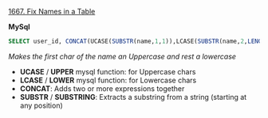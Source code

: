 [1667. Fix Names in a Table](https://leetcode.com/problems/fix-names-in-a-table/description/)

**MySql**
```sql
SELECT user_id, CONCAT(UCASE(SUBSTR(name,1,1)),LCASE(SUBSTR(name,2,LENGTH(name)))) as name FROM Users ORDER BY user_id
```
*Makes the first char of the name an Uppercase and rest a lowercase*
- **UCASE** / **UPPER** mysql function: for Uppercase chars
- **LCASE** / **LOWER** mysql function: for Lowercase chars
- **CONCAT**: Adds two or more expressions together
- **SUBSTR** / **SUBSTRING**: Extracts a substring from a string (starting at any position) 